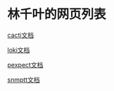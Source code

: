 # 林千叶的网页列表

[cacti文档](cacti.linqianye.com)

[loki文档](loki.linqianye.com)

[pexpect文档](pexpect.linqianye.com)

[snmptt文档](snmptt.linqianye.com)
